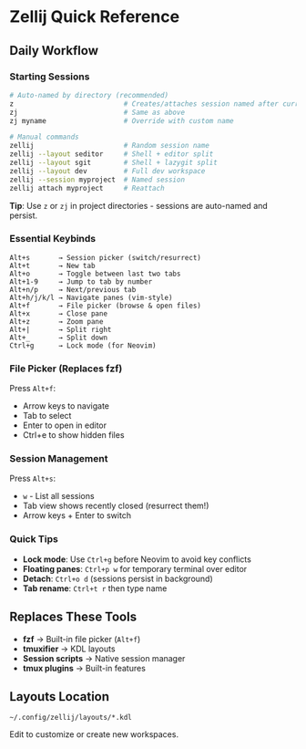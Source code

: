 # Zellij Quick Reference

## Daily Workflow

### Starting Sessions
```bash
# Auto-named by directory (recommended)
z                           # Creates/attaches session named after current dir
zj                          # Same as above
zj myname                   # Override with custom name

# Manual commands
zellij                      # Random session name
zellij --layout seditor     # Shell + editor split
zellij --layout sgit        # Shell + lazygit split
zellij --layout dev         # Full dev workspace
zellij --session myproject  # Named session
zellij attach myproject     # Reattach
```

**Tip**: Use `z` or `zj` in project directories - sessions are auto-named and persist.

### Essential Keybinds
```
Alt+s       → Session picker (switch/resurrect)
Alt+t       → New tab
Alt+o       → Toggle between last two tabs
Alt+1-9     → Jump to tab by number
Alt+n/p     → Next/previous tab
Alt+h/j/k/l → Navigate panes (vim-style)
Alt+f       → File picker (browse & open files)
Alt+x       → Close pane
Alt+z       → Zoom pane
Alt+|       → Split right
Alt+_       → Split down
Ctrl+g      → Lock mode (for Neovim)
```

### File Picker (Replaces fzf)
Press `Alt+f`:
- Arrow keys to navigate
- Tab to select
- Enter to open in editor
- Ctrl+e to show hidden files

### Session Management
Press `Alt+s`:
- `w` - List all sessions
- Tab view shows recently closed (resurrect them!)
- Arrow keys + Enter to switch

### Quick Tips
- **Lock mode**: Use `Ctrl+g` before Neovim to avoid key conflicts
- **Floating panes**: `Ctrl+p w` for temporary terminal over editor
- **Detach**: `Ctrl+o d` (sessions persist in background)
- **Tab rename**: `Ctrl+t r` then type name

## Replaces These Tools
- **fzf** → Built-in file picker (`Alt+f`)
- **tmuxifier** → KDL layouts
- **Session scripts** → Native session manager
- **tmux plugins** → Built-in features

## Layouts Location
`~/.config/zellij/layouts/*.kdl`

Edit to customize or create new workspaces.
